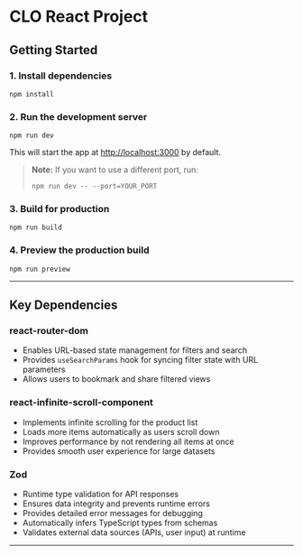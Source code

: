 # CLO React Project

## Getting Started

### 1. Install dependencies

```
npm install
```

### 2. Run the development server

```
npm run dev
```

This will start the app at [http://localhost:3000](http://localhost:3000) by default.

> **Note:** If you want to use a different port, run:
>
> ```
> npm run dev -- --port=YOUR_PORT
> ```

### 3. Build for production

```
npm run build
```

### 4. Preview the production build

```
npm run preview
```

---

## Key Dependencies

### **react-router-dom**

- Enables URL-based state management for filters and search
- Provides `useSearchParams` hook for syncing filter state with URL parameters
- Allows users to bookmark and share filtered views

### **react-infinite-scroll-component**

- Implements infinite scrolling for the product list
- Loads more items automatically as users scroll down
- Improves performance by not rendering all items at once
- Provides smooth user experience for large datasets

### **Zod**

- Runtime type validation for API responses
- Ensures data integrity and prevents runtime errors
- Provides detailed error messages for debugging
- Automatically infers TypeScript types from schemas
- Validates external data sources (APIs, user input) at runtime

---
